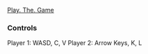 [Play. The. Game](https://xmas.livfor.it)

### Controls
Player 1: WASD, C, V
Player 2: Arrow Keys, K, L